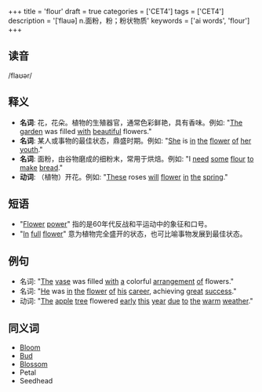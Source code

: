 +++
title = 'flour'
draft = true
categories = ['CET4']
tags = ['CET4']
description = '[ˈflauə] n.面粉，粉；粉状物质'
keywords = ['ai words', 'flour']
+++

## 读音
/flaʊər/

## 释义
- **名词**: 花，花朵。植物的生殖器官，通常色彩鲜艳，具有香味。例如: "[The](/post/the/) [garden](/post/garden/) was filled [with](/post/with/) [beautiful](/post/beautiful/) flowers."
- **名词**: 某人或事物的最佳状态，鼎盛时期。例如: "[She](/post/she/) is [in](/post/in/) [the](/post/the/) [flower](/post/flower/) [of](/post/of/) [her](/post/her/) [youth](/post/youth/)."
- **名词**: 面粉，由谷物磨成的细粉末，常用于烘焙。例如: "I [need](/post/need/) [some](/post/some/) [flour](/post/flour/) [to](/post/to/) [make](/post/make/) [bread](/post/bread/)."
- **动词**: （植物）开花。例如: "[These](/post/these/) roses [will](/post/will/) [flower](/post/flower/) [in](/post/in/) [the](/post/the/) [spring](/post/spring/)."

## 短语
- "[Flower](/post/flower/) [power](/post/power/)" 指的是60年代反战和平运动中的象征和口号。
- "[In](/post/in/) [full](/post/full/) [flower](/post/flower/)" 意为植物完全盛开的状态，也可比喻事物发展到最佳状态。

## 例句
- 名词: "[The](/post/the/) [vase](/post/vase/) was filled [with](/post/with/) [a](/post/a/) colorful [arrangement](/post/arrangement/) [of](/post/of/) flowers."
- 名词: "[He](/post/he/) was [in](/post/in/) [the](/post/the/) [flower](/post/flower/) [of](/post/of/) [his](/post/his/) [career](/post/career/), achieving [great](/post/great/) [success](/post/success/)."
- 动词: "[The](/post/the/) [apple](/post/apple/) [tree](/post/tree/) flowered [early](/post/early/) [this](/post/this/) [year](/post/year/) [due](/post/due/) [to](/post/to/) [the](/post/the/) [warm](/post/warm/) [weather](/post/weather/)."

## 同义词
- [Bloom](/post/bloom/)
- [Bud](/post/bud/)
- [Blossom](/post/blossom/)
- Petal
- Seedhead
